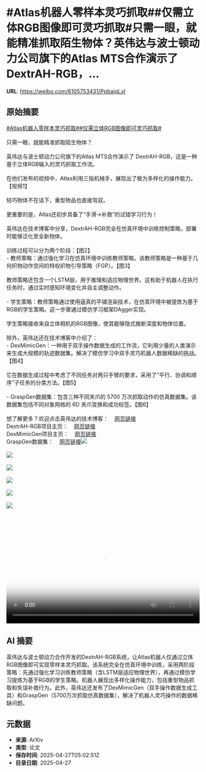 # #Atlas机器人零样本灵巧抓取##仅需立体RGB图像即可灵巧抓取#只需一眼，就能精准抓取陌生物体？英伟达与波士顿动力公司旗下的Atlas MTS合作演示了 DextrAH-RGB，...

**URL**: https://weibo.com/6105753431/PpbajqLxI

## 原始摘要

<a href="https://m.weibo.cn/search?containerid=231522type%3D1%26t%3D10%26q%3D%23Atlas%E6%9C%BA%E5%99%A8%E4%BA%BA%E9%9B%B6%E6%A0%B7%E6%9C%AC%E7%81%B5%E5%B7%A7%E6%8A%93%E5%8F%96%23&amp;extparam=%23Atlas%E6%9C%BA%E5%99%A8%E4%BA%BA%E9%9B%B6%E6%A0%B7%E6%9C%AC%E7%81%B5%E5%B7%A7%E6%8A%93%E5%8F%96%23" data-hide=""><span class="surl-text">#Atlas机器人零样本灵巧抓取#</span></a><a href="https://m.weibo.cn/search?containerid=231522type%3D1%26t%3D10%26q%3D%23%E4%BB%85%E9%9C%80%E7%AB%8B%E4%BD%93RGB%E5%9B%BE%E5%83%8F%E5%8D%B3%E5%8F%AF%E7%81%B5%E5%B7%A7%E6%8A%93%E5%8F%96%23&amp;extparam=%23%E4%BB%85%E9%9C%80%E7%AB%8B%E4%BD%93RGB%E5%9B%BE%E5%83%8F%E5%8D%B3%E5%8F%AF%E7%81%B5%E5%B7%A7%E6%8A%93%E5%8F%96%23" data-hide=""><span class="surl-text">#仅需立体RGB图像即可灵巧抓取#</span></a><br><br>只需一眼，就能精准抓取陌生物体？<br><br>英伟达与波士顿动力公司旗下的Atlas MTS合作演示了 DextrAH-RGB，这是一种基于立体RGB输入的灵巧抓取工作流。<br><br>在他们发布的视频中，Atlas利用三指机械手，展现出了极为多样化的操作能力。【视频1】<br><br>轻巧物体不在话下，重型物品也直接驾驭。<br><br>更重要的是，Atlas还初步具备了“手滑→补救”的试错学习行为！<br><br>英伟达在技术博客中分享，DextrAH-RGB完全在仿真环境中训练控制策略，部署时能够泛化至全新物体。<br><br>训练过程可以分为两个阶段：【图2】<br>- 教师策略：通过强化学习在仿真环境中训练教师策略。该教师策略是一种基于几何织物动作空间的特权织物引导策略（FGP）。【图3】<br><br>教师策略还包含一个LSTM层，用于推理和适应物理世界。这有助于机器人在执行任务时，通过实时感知环境变化并自主调整动作。<br><br>- 学生策略：教师策略通过使用逼真的平铺渲染技术，在仿真环境中被提炼为基于RGB的学生策略。这一步骤通过模仿学习框架DAgger实现。<br><br>学生策略接收来自立体相机的RGB图像，使其能够隐式推断深度和物体位置。<br><br>除外，英伟达还在技术博客中介绍了：<br>- DexMimicGen：一种用于双手操作数据生成的工作流，它利用少量的人类演示来生成大规模的轨迹数据集。解决了模仿学习中双手灵巧机器人数据稀缺的挑战。【图4】<br><br>它在数据生成过程中考虑了不同任务对两只手臂的要求，采用了“平行、协调和顺序”子任务的分类方法。【图5】<br><br>- GraspGen数据集：包含三种不同夹爪的 5700 万次抓取动作的仿真数据集。该数据集包括不同对象网格的 6D 夹爪变换和成功标签。【图6】<br><br>想了解更多？欢迎点击英伟达的技术博客：<a href="https://weibo.cn/sinaurl?u=https%3A%2F%2Fdeveloper.nvidia.com%2Fblog%2Fr%25C2%25B2d%25C2%25B2-adapting-dexterous-robots-with-nvidia-research-workflows-and-models%2F" data-hide=""><span class="url-icon"><img style="width: 1rem;height: 1rem" src="https://h5.sinaimg.cn/upload/2015/09/25/3/timeline_card_small_web_default.png" referrerpolicy="no-referrer"></span><span class="surl-text">网页链接</span></a><br>DextrAH-RGB项目主页：<a href="https://weibo.cn/sinaurl?u=https%3A%2F%2Fdextrah-rgb.github.io%2F" data-hide=""><span class="url-icon"><img style="width: 1rem;height: 1rem" src="https://h5.sinaimg.cn/upload/2015/09/25/3/timeline_card_small_web_default.png" referrerpolicy="no-referrer"></span><span class="surl-text">网页链接</span></a><br>DexMimicGen项目主页：<a href="https://weibo.cn/sinaurl?u=https%3A%2F%2Fdexmimicgen.github.io%2F" data-hide=""><span class="url-icon"><img style="width: 1rem;height: 1rem" src="https://h5.sinaimg.cn/upload/2015/09/25/3/timeline_card_small_web_default.png" referrerpolicy="no-referrer"></span><span class="surl-text">网页链接</span></a><br>GraspGen数据集：<a href="https://weibo.cn/sinaurl?u=https%3A%2F%2Fhuggingface.co%2Fdatasets%2Fnvidia%2FPhysicalAI-Robotics-GraspGen" data-hide=""><span class="url-icon"><img style="width: 1rem;height: 1rem" src="https://h5.sinaimg.cn/upload/2015/09/25/3/timeline_card_small_web_default.png" referrerpolicy="no-referrer"></span><span class="surl-text">网页链接</span></a><img style="" src="https://tvax4.sinaimg.cn/large/006Fd7o3ly1i0v87b3wqwj30u00u0q3p.jpg" referrerpolicy="no-referrer"><br><br><img style="" src="https://tvax1.sinaimg.cn/large/006Fd7o3gy1i0v869uuubj30gg0ojjy5.jpg" referrerpolicy="no-referrer"><br><br><img style="" src="https://tvax1.sinaimg.cn/large/006Fd7o3gy1i0v86wxxrag30m80ciqvd.gif" referrerpolicy="no-referrer"><br><br><img style="" src="https://tvax4.sinaimg.cn/large/006Fd7o3gy1i0v86git5fj316o0s5qup.jpg" referrerpolicy="no-referrer"><br><br><img style="" src="https://tvax2.sinaimg.cn/large/006Fd7o3gy1i0v86nw0bqg30m80m8npf.gif" referrerpolicy="no-referrer"><br><br><img style="" src="https://tvax3.sinaimg.cn/large/006Fd7o3gy1i0v86fhzwgj316o0mv4qp.jpg" referrerpolicy="no-referrer"><br><br><br clear="both"><div style="clear: both"></div><video controls="controls" poster="https://tvax3.sinaimg.cn/orj480/006Fd7o3ly1i0v87b6d8oj30u00u0q3p.jpg" style="width: 100%"><source src="https://f.video.weibocdn.com/o0/ztYayr1Jlx08nNrvDTfi01041200hvYa0E010.mp4?label=mp4_720p&amp;template=720x720.24.0&amp;ori=0&amp;ps=1CwnkDw1GXwCQx&amp;Expires=1745733746&amp;ssig=VozeyLVzXB&amp;KID=unistore,video"><source src="https://f.video.weibocdn.com/o0/GdoGQ7YXlx08nNrvJEcM010412009ynd0E010.mp4?label=mp4_hd&amp;template=540x540.24.0&amp;ori=0&amp;ps=1CwnkDw1GXwCQx&amp;Expires=1745733746&amp;ssig=Gv%2Ft8pJHtF&amp;KID=unistore,video"><source src="https://f.video.weibocdn.com/o0/S5wfUy3Slx08nNrvpQ5y010412005iJU0E010.mp4?label=mp4_ld&amp;template=360x360.24.0&amp;ori=0&amp;ps=1CwnkDw1GXwCQx&amp;Expires=1745733746&amp;ssig=nK1z9XkxHX&amp;KID=unistore,video"><p>视频无法显示，请前往<a href="https://video.weibo.com/show?fid=1034%3A5160010733518912" target="_blank" rel="noopener noreferrer">微博视频</a>观看。</p></video>

## AI 摘要

英伟达与波士顿动力合作开发的DextrAH-RGB系统，让Atlas机器人仅通过立体RGB图像即可实现零样本灵巧抓取。该系统完全在仿真环境中训练，采用两阶段策略：先通过强化学习训练教师策略（含LSTM层适应物理世界），再通过模仿学习提炼为基于RGB的学生策略。机器人展现出多样化操作能力，包括重型物品抓取和失误补救行为。此外，英伟达还发布了DexMimicGen（双手操作数据生成工具）和GraspGen（5700万次抓取仿真数据集），解决了机器人灵巧操作的数据稀缺问题。

## 元数据

- **来源**: ArXiv
- **类型**: 论文
- **保存时间**: 2025-04-27T05:02:51Z
- **目录日期**: 2025-04-27
